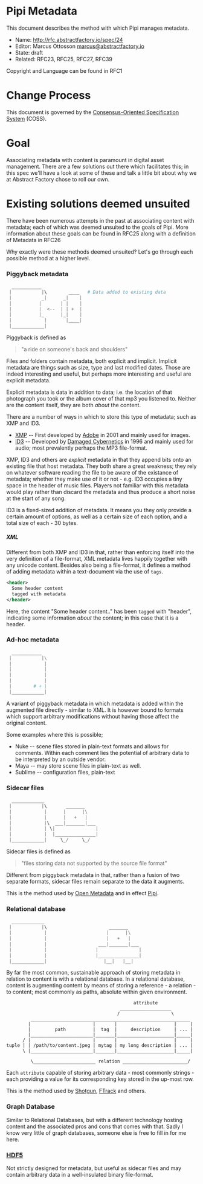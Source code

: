 # Pipi Metadata

This document describes the method with which Pipi manages metadata.

* Name: http://rfc.abstractfactory.io/spec/24
* Editor: Marcus Ottosson <marcus@abstractfactory.io>
* State: draft
* Related: RFC23, RFC25, RFC27, RFC39

Copyright and Language can be found in RFC1

# Change Process

This document is governed by the [Consensus-Oriented Specification System](http://www.digistan.org/spec:1/COSS) (COSS).

# Goal

Associating metadata with content is paramount in digital asset management. There are a few solutions out there which facilitates this; in this spec we'll have a look at some of these and talk a little bit about why we at Abstract Factory chose to roll our own.

# Existing solutions deemed unsuited

There have been numerous attempts in the past at associating content with metadata; each of which was deemed unsuited to the goals of Pipi. More information about these goals can be found in RFC25 along with a definition of Metadata in RFC26

Why exactly were these methods deemed unsuited? Let's go through each possible method at a higher level.

### Piggyback metadata

```python
  ___________
 |           |\        ____   # Data added to existing data
 |           _|      _|    |
 |          |       | |    |
 |          |  <--  | | +  |
 |          |_      |_|    |
 |            |       |____|
 |____________|    

```

Piggyback is defined as

> "a ride on someone's back and shoulders"

Files and folders contain metadata, both explicit and implicit. Implicit metadata are things such as size, type and last modified dates. Those are indeed interesting and useful, but perhaps more interesting and useful are explicit metadata.

Explicit metadata is data in addition to data; i.e. the location of that photograph you took or the album cover of that mp3 you listened to. Neither are the content itself, they are both *about* the content.

There are a number of ways in which to store this type of metadata; such as XMP and ID3.

* [XMP][] --  First developed by [Adobe][] in 2001 and mainly used for images.
* [ID3][] -- Developed by [Damaged Cybernetics][] in 1996 and mainly used for audio; most prevalently perhaps the MP3 file-format.

XMP, ID3 and others are *explicit* metadata in that they append bits onto an existing file that host metadata. They both share a great weakness; they rely on whatever software reading the file to be aware of the existance of metadata; whether they make use of it or not - e.g. ID3 occupies a tiny space in the header of music files. Players not familiar with this metadata would play rather than discard the metadata and thus produce a short noise at the start of any song.

ID3 is a fixed-sized addition of metadata. It means you they only provide a certain amount of options, as well as a certain size of each option, and a total size of each - 30 bytes.

##### XML

Different from both XMP and ID3 in that, rather than enforcing itself into the very definition of a file-format, XML metadata lives happily together with any unicode content. Besides also being a file-format, it defines a method of adding metadata within a text-document via the use of `tags`.


```xml
<header>
  Some header content
  tagged with metadata
</header>
```

Here, the content "Some header content.." has been `tagged` with "header", indicating some information *about* the content; in this case that it is a header.

### Ad-hoc metadata

```python
  ___________
 |           |\
 |            |
 |            |
 |            |
 |            |
 |        # + |
 |____________|

```

A variant of piggyback metadata in which metadata is added within the augmented file directly - similar to XML. It is however bound to formats which support arbitrary modifications without having those affect the original content.

Some examples where this is possible;

* Nuke -- scene files stored in plain-text formats and allows for comments. Within each comment lies the potential of arbitrary data to be interpreted by an outside vendor.
* Maya -- may store scene files in plain-text as well.
* Sublime -- configuration files, plain-text

### Sidecar files

```python
  ____________
 |           |\       _______
 |            |      |      |\
 |            |      |   +   |
 |            |\  ___|_______|___
 |            | \|               |
 |            |  |_______________|
 |____________|     \_/     \_/

```

Sidecar files is defined as

> "files storing data not supported by the source file format"

Different from piggyback metadata in that, rather than a fusion of two separate formats, sidecar files remain separate to the data it augments.

This is the method used by [Open Metadata][] and in effect [Pipi][].

### Relational database

```python
  ____________
 |           |\                       _______
 |            |                      |      |\
 |            |                      |   +   |
 |            |                   ___|_______|___
 |            |                  |               |
 |            |                  |_______________|
 |____________|                     |__|   |__| 

```

By far the most common, sustainable approach of storing metadata in relation to content is with a relational database. In a relational database, content is augmenting content by means of storing a reference - a relation - to content; most commonly as paths, absolute within given environment.

```
                                               attribute
                                          ___________________
                                         /                   \
         ___________________________________________________________
        |                       |       |                     |     |
        |         path          |  tag  |     description     | ... |
        |_______________________|_______|_____________________|_____|
      / |                       |       |                     |     |
tuple | | /path/to/content.jpeg | mytag | my long description | ... |
      \ |_______________________|_______|_____________________|_____|

         \_______________________ relation ________________________/

```

Each `attribute` capable of storing arbitrary data - most commonly strings - each providing a value for its corresponding key stored in the up-most row.

This is the method used by [Shotgun][], [FTrack][] and others.

### Graph Database

Similar to Relational Databases, but with a different technology hosting content and the associated pros and cons that comes with that. Sadly I know very little of graph databases, someone else is free to fill in for me here.

### [HDF5][]

Not strictly designed for metadata, but useful as sidecar files and may contain arbitrary data in a well-insulated binary file-format.

[Pipi]: http://abstractfactory.io/pipi
[HDF5]: http://www.hdfgroup.org/HDF5/
[Open Metadata]: https://github.com/abstractfactory/openmetadata
[Shotgun]: http://shotgunsoftware.com/
[FTrack]: https://www.ftrack.com/
[Adobe]: http://www.adobe.com
[ID3]: http://en.wikipedia.org/wiki/ID3
[XMP]: https://www.adobe.com/products/xmp/
[Damaged Cybernetics]: http://patpend.net/articles/ar/damaged.html
[defined by Wikipedia]: http://en.wikipedia.org/wiki/Sidecar_file